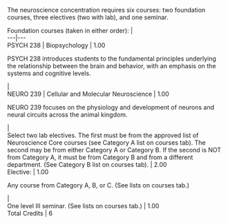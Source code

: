 

The neuroscience concentration requires six courses: two foundation courses, three electives (two with lab), and one seminar.

Foundation courses (taken in either order):  |  
---|---  
PSYCH 238  |  Biopsychology  |  1.00  
  
PSYCH 238 introduces students to the fundamental principles underlying the relationship between the brain and behavior, with an emphasis on the systems and cognitive levels.

|  
NEURO 239  |  Cellular and Molecular Neuroscience  |  1.00  
  
NEURO 239 focuses on the physiology and development of neurons and neural circuits across the animal kingdom.

|  
Select two lab electives. The first must be from the approved list of Neuroscience Core courses (see Category A list on courses tab). The second may be from either Category A or Category B. If the second is NOT from Category A, it must be from Category B and from a different department. (See Category B list on courses tab).  |  2.00  
Elective:  |  1.00  
  
Any course from Category A, B, or C. (See lists on courses tab.)

|  
One level III seminar. (See lists on courses tab.)  |  1.00  
Total Credits  |  6

